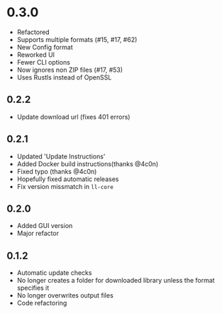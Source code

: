 # 0.3.0
* Refactored
* Supports multiple formats (#15, #17, #62)
* New Config format
* Reworked UI
* Fewer CLI options
* Now ignores non ZIP files (#17, #53)
* Uses Rustls instead of OpenSSL

## 0.2.2
* Update download url (fixes 401 errors)

## 0.2.1
* Updated 'Update Instructions'
* Added Docker build instructions(thanks @4c0n)
* Fixed typo (thanks @4c0n)
* Hopefully fixed automatic releases
* Fix version missmatch in `ll-core`

## 0.2.0
* Added GUI version
* Major refactor

## 0.1.2
* Automatic update checks
* No longer creates a folder for downloaded library unless the format specifies it
* No longer overwrites output files
* Code refactoring
